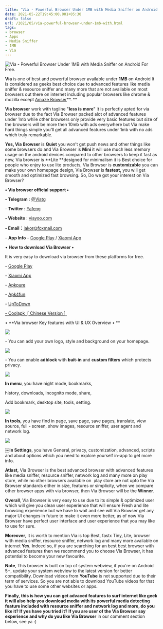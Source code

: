 ```yaml
---
title: 'Via - Powerful Browser Under 1MB with Media Sniffer on Android For Free.'
date: 2021-05-22T19:45:00.001+05:30
draft: false
url: /2021/05/via-powerful-browser-under-1mb-with.html
tags: 
- browser
- Apps
- Media Sniffer
- 1MB
- Via
---
```


![Via - Powerful Browser Under 1MB with Media Sniffer on Android For Free.](https://firebasestorage.googleapis.com/v0/b/bloggerprime.appspot.com/o/images%2F106916647510872573411%2FIMG_20210522_195132_283.jpg?alt=media&token=1ab78399-81c5-410a-9e08-9fdf8481d0b0 "Via - Powerful Browser Under 1MB with Media Sniffer on Android For Free.")  

  

  

**Via** is one of best and powerful browser available under **1MB** on Android It is considered as geeks best choice due to advanced features like media sniffer & resource sniffer and many more that are not available on most browsers out there on internet including popular browsers like chrome & mozilla except [Amaze Browser](https://www.techtracker.in/2021/05/amaze-best-bubble-browser-with-media.html)**. **

**Via browser** work with tagline "**less is more**" It is perfectly apted for via browser due to the fact Via Browser packed alot of advanced features under 1mb while other browsers only provide very basic features but size of the browsers will be more then 10mb with ads everywhere but Via make hard things simple you'll get all advanced features under 1mb with no ads which truly remarkable. 

  

**Yes, Via Browser** is **Quiet** you won't get push news and other things like some browsers do and Via Browser is **Mini** it will use much less memory usage on the android devices compared to other browsers to keep it fast as new, Via browser is **Lite **designed for minimalism it is Best choice for people who enjoy to use lite products, Via Browser is **customizable** you can make your own homepage design, Via Browser is **fastest,** you will get smooth and optimized fast browsing. So, Do we got your interest on Via Browser? 

  

**• Via browser official support •**

**\- Telegram** : [@Viatg](https://t.me/viatg)

  

\- **Twitter** : [Yafeng](https://twitter.com/Yafeng78600505)

  

**\- Website** : [viayoo.com](http://viayoo.com)

  

**\- Email：**[lakor@foxmail.com](http://lakor@foxmail.com)  

  

\- **App Info** - [Google Play](https://play.google.com/store/apps/details?id=mark.via.gp) / [Xiaomi App](https://app.mi.com/details?id=mark.via)

  

• **How to download Via Browser •**

It is very easy to download via browser from these platforms for free. 

  

\- [Google Play](https://play.google.com/store/apps/details?id=mark.via.gp)

\- [Xiaomi App](https://app.mi.com/details?id=mark.via)

\- [Apkpure](https://m.apkpure.com/via-browser-fast-light-geek-best-choice/mark.via.gp/amp)

\- [Apk4fun](https://www.apk4fun.com/history/286001/)

\- [UpToDown](https://via-browser-fast-and-light-geek-best-choice.fr.uptodown.com/android/telecharger)

[\- Coolapk  \[ Chinese Version \] ](https://www.coolapk.com/apk/mark.via)

  

• **Via browser Key features with UI & UX Overview • **

  

  

 ![](https://lh3.googleusercontent.com/-5JeJCYk1DTg/YKkSD-WAvmI/AAAAAAAAEpE/pX-nnbBhgtYLfVj_Rho4rpZsFW4OBrqIACLcBGAsYHQ/s1600/1621692938400482-0.png) 

  

\- You can add your own logo, style and background on your homepage. 

  

  

 ![](https://lh3.googleusercontent.com/-hwlIL29T4sI/YKkSCX74HII/AAAAAAAAEpA/9jZVRLX-GhU8_LX0CHAkUoZ4iOz69_GiQCLcBGAsYHQ/s1600/1621692934114655-1.png) 

  

  

  

\- You can enable **adblock** with **buit-in** and **custom filters** which protects privacy. 

  

 ![](https://lh3.googleusercontent.com/-ihLZrtQ4W6g/YKkSBX-iGDI/AAAAAAAAEo8/KGg18HmrqLUI_aUTXWJSc6N3ny5TK_OAQCLcBGAsYHQ/s1600/1621692928681391-2.png) 

  

**In menu**, you have night mode, bookmarks,

history, downloads, incognito mode, share,

Add bookmark, desktop site, tools, setting.

  

  

  

 ![](https://lh3.googleusercontent.com/-e9UbZazCGq4/YKkSAH7XaFI/AAAAAAAAEo4/Sfjwq7zKfkQKsypIBfC5Y5KNjuqSDxKvQCLcBGAsYHQ/s1600/1621692920359382-3.png) 

  

**In tools**, you have find in page, save page, save pages, translate, view source, full - screen, show images, resource sniffer, user agent and network log. 

  

  

 ![](https://lh3.googleusercontent.com/-yXNgcuHWHXw/YKkR9190sKI/AAAAAAAAEo0/PmfpbAtYBnkjIu-12jfmTuzLHd2havmNwCLcBGAsYHQ/s1600/1621692909198755-4.png) 

  

**￼In Settings**, you have General, privacy, customization, advanced, scripts and about options which you need to explore yourself in-app to get more info. 

  

**Atlast,** Via Browser is the best advanced browser with advanced features like media sniffer, resource sniffer, network log and many more on play store, while no other browsers available on  play store are not upto the Via Browser standards either in size, features or simplicity, when we compare other browser apps with via browser, then Via Browser will be the **Winner**.   

  

**Overall**, Via Browser is very easy to use due to its simple & optimized user which will give you clean user experience that will ensure Fresh and lite browsing experience but we have to wait and see will Via Browser get any major UI changes in future to make it even more better, as of now Via Browser have perfect user interface and user experience that you may like to use for sure. 

  

**Moreover**, it is worth to mention Via is top Best, fastx Tiny, Lite, browser with media sniffer, resource sniffer, network log and many more available on internet **Yes**, Indeed so, if you are searching for an best best browser with advanced features then we recommend you to choose Via Browser, it has potential to become your new favourite.   

  

**Note**, This browser is built on top of system webview, if you're on Android 5+, update your system webview to the latest version for better compatibility. Download videos from **YouTube** is not supported due to their term of services. So you are not able to download YouTube videos for that you have to use some other websites or apps.   

  

**Finally, **this is how you can get advaced features to surf internet like geek it will also help you download media with its powerful media detecting feature included with resource sniffer and network log and more, do you like it? If yes have you tried it? If you are user of the Via Browser say experience and why do you like **Via** B**rowser** in our comment section below, see ya :)